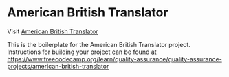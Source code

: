 # American British Translator
Visit [American British Translator](https://boilerplate-project-american-british-english-translator.davidowolagba.repl.co)

This is the boilerplate for the American British Translator project. Instructions for building your project can be found at https://www.freecodecamp.org/learn/quality-assurance/quality-assurance-projects/american-british-translator
